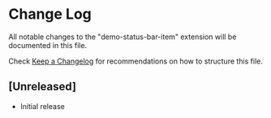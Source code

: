 # Change Log

All notable changes to the "demo-status-bar-item" extension will be documented in this file.

Check [Keep a Changelog](http://keepachangelog.com/) for recommendations on how to structure this file.

## [Unreleased]

- Initial release
